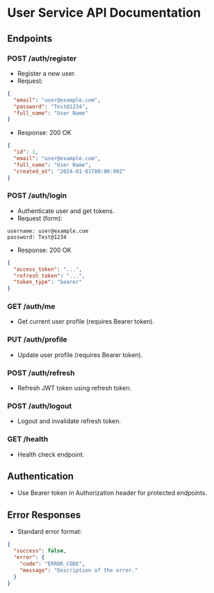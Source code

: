 # User Service API Documentation

## Endpoints

### POST /auth/register
- Register a new user.
- Request:
```json
{
  "email": "user@example.com",
  "password": "Test@1234",
  "full_name": "User Name"
}
```
- Response: 200 OK
```json
{
  "id": 1,
  "email": "user@example.com",
  "full_name": "User Name",
  "created_at": "2024-01-01T00:00:00Z"
}
```

### POST /auth/login
- Authenticate user and get tokens.
- Request (form):
```
username: user@example.com
password: Test@1234
```
- Response: 200 OK
```json
{
  "access_token": "...",
  "refresh_token": "...",
  "token_type": "bearer"
}
```

### GET /auth/me
- Get current user profile (requires Bearer token).

### PUT /auth/profile
- Update user profile (requires Bearer token).

### POST /auth/refresh
- Refresh JWT token using refresh token.

### POST /auth/logout
- Logout and invalidate refresh token.

### GET /health
- Health check endpoint.

## Authentication
- Use Bearer token in Authorization header for protected endpoints.

## Error Responses
- Standard error format:
```json
{
  "success": false,
  "error": {
    "code": "ERROR_CODE",
    "message": "Description of the error."
  }
}
``` 